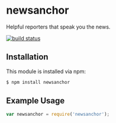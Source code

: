 # newsanchor

Helpful reporters that speak you the news.

[![build status](https://secure.travis-ci.org/plemarquand/newsanchor.png)](http://travis-ci.org/plemarquand/newsanchor)

## Installation

This module is installed via npm:

``` bash
$ npm install newsanchor
```

## Example Usage

``` js
var newsanchor = require('newsanchor');
```
